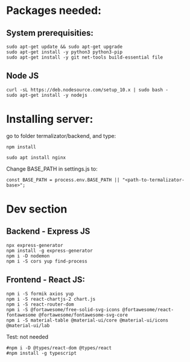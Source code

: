 # Packages needed:
## System prerequisities:
```
sudo apt-get update && sudo apt-get upgrade
sudo apt-get install -y python3 python3-pip
sudo apt-get install -y git net-tools build-essential file
```

## Node JS
```
curl -sL https://deb.nodesource.com/setup_10.x | sudo bash -
sudo apt-get install -y nodejs
```

# Installing server:
go to folder termalizator/backend, and type:
```
npm install
```
```
sudo apt install nginx
```
Change BASE_PATH in settings.js to:
```
const BASE_PATH = process.env.BASE_PATH || "<path-to-termalizator-base>";
```

# Dev section
## Backend - Express JS
```
npx express-generator
npm install -g express-generator
npm i -D nodemon
npm i -S cors yup find-process
```
## Frontend - React JS:
```
npm i -S formik axios yup
npm i -S react-chartjs-2 chart.js
npm i -S react-router-dom
npm i -S @fortawesome/free-solid-svg-icons @fortawesome/react-fontawesome @fortawesome/fontawesome-svg-core
npm i -S material-table @material-ui/core @material-ui/icons @material-ui/lab
```

Test: not needed
```
#npm i -D @types/react-dom @types/react
#npm install -g typescript
```